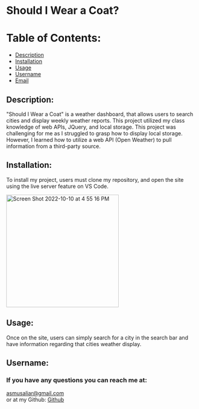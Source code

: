 # Should I Wear a Coat?

  # Table of Contents:
  - [Description](#description)
  - [Installation](#installation)
  - [Usage]($usage)
  - [Username](#username)
  - [Email](#email)

  ## Description: 
  "Should I Wear a Coat" is a weather dashboard, that allows users to search cities and display weekly weather reports. This project utilized my class knowledge of web APIs, JQuery, and local storage. This project was challenging for me as I struggled to grasp how to display local storage. However, I learned how to utilize a web API (Open Weather) to pull information from a third-party source.

  ## Installation: 
  To install my project, users must clone my repository, and open the site using the live server feature on VS Code. 
  
<img width="298" alt="Screen Shot 2022-10-10 at 4 55 16 PM" src="https://user-images.githubusercontent.com/105015206/194969423-1eec42d1-85f5-4a90-8fc9-808c129ce7b4.png">

  ## Usage: 
  Once on the site, users can simply search for a city in the search bar and have information regarding that cities weather display.



  ## Username:

  ### If you have any questions you can reach me at: 
  asmusaliar@gmail.com <br />
  or at my Github: [Github](https://github.com/musaliyah)
